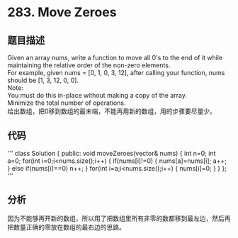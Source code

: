 # 283. Move Zeroes
## 题目描述
Given an array nums, write a function to move all 0's to the end of it while maintaining the relative order of the non-zero elements.  
For example, given nums = [0, 1, 0, 3, 12], after calling your function, nums should be [1, 3, 12, 0, 0].  
Note:  
You must do this in-place without making a copy of the array.  
Minimize the total number of operations.  
给出数组，把0移到数组的最末端，不能再用新的数组，用的步骤要尽量少。
## 代码
'''
class Solution {
public:
    void moveZeroes(vector<int>& nums) {
          int n=0;
        int a=0;
        for(int i=0;i<nums.size();i++)
        {
            if(nums[i]!=0)
            {
                nums[a]=nums[i];
                a++;
            }
            else if(nums[i]==0)
                n++;
        }
    for(int i=a;i<nums.size();i++)
    {
        nums[i]=0;
    }
    }
};
'''
## 分析
因为不能够再开新的数组，所以用了把数组里所有非零的数都移到最左边，然后再把数量正确的零放在数组的最右边的思路。
